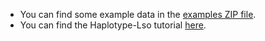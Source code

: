 
- You can find some example data in the [examples ZIP file](/dash/assets/hlso_example.zip).
- You can find the Haplotype-Lso tutorial [here](https://haplotype-lso.readthedocs.io/en/latest/overview_tutorial.html).
